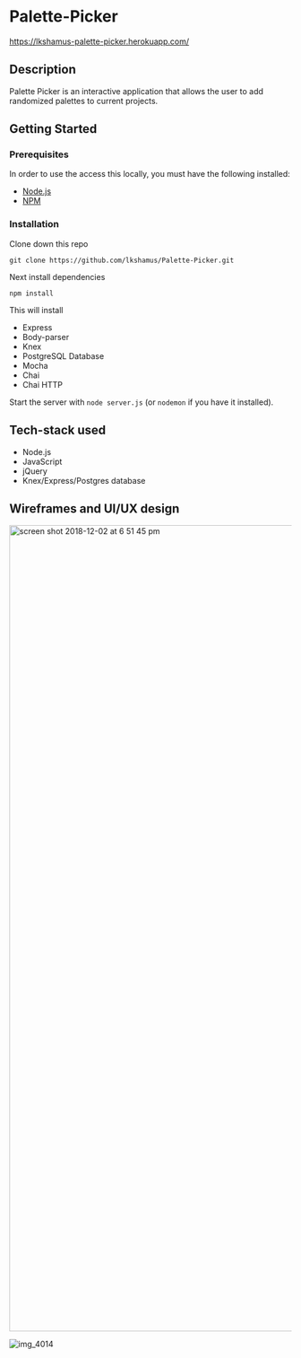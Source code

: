 # Palette-Picker

https://lkshamus-palette-picker.herokuapp.com/

## Description

Palette Picker is an interactive application that allows the user to add randomized palettes to current projects. 

## Getting Started

### Prerequisites 
In order to use the access this locally, you must have the following installed:
* [Node.js](https://nodejs.org/en/)
* [NPM](https://nodejs.org/en/)

### Installation
Clone down this repo 

```` git clone https://github.com/lkshamus/Palette-Picker.git ````

Next install dependencies 

```` npm install ```` 

This will install 
* Express
* Body-parser
* Knex
* PostgreSQL Database
* Mocha
* Chai
* Chai HTTP

Start the server with
````node server.js````
(or ````nodemon```` if you have it installed).

## Tech-stack used
* Node.js
* JavaScript
* jQuery
* Knex/Express/Postgres database

## Wireframes and UI/UX design

<img width="1437" alt="screen shot 2018-12-02 at 6 51 45 pm" src="https://user-images.githubusercontent.com/39738807/49348572-687cba80-f663-11e8-8bce-08442204a801.png">

![img_4014](https://user-images.githubusercontent.com/39738807/49051995-4d173880-f1a7-11e8-9826-858eb1096034.jpeg)
